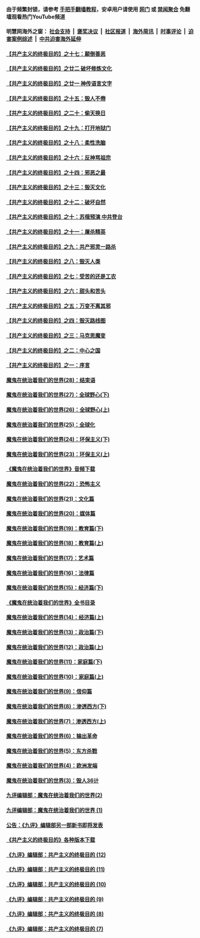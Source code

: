 #### 由于频繁封锁，请参考 [手把手翻墙教程](https://github.com/gfw-breaker/guides/wiki/)，安卓用户请使用 [网门](https://github.com/gfw-breaker/bn-android/blob/master/ogate.md?t=05260847) 或 [禁闻聚合](https://github.com/gfw-breaker/bn-android) 免翻墙观看热门YouTube频道 

#### 明慧网海外之窗：&nbsp;[社会支持](140.md?t=05260847) &nbsp;|&nbsp; [褒奖决议](282.md?t=05260847) &nbsp;|&nbsp; [社区报道](91.md?t=05260847) &nbsp;|&nbsp; [海外简讯](245.md?t=05260847) &nbsp;|&nbsp; [时事评论](251.md?t=05260847) &nbsp;|&nbsp; [迫害案例综述](328.md?t=05260847) &nbsp;|&nbsp; [中共迫害海外延伸](236.md?t=05260847) 

#### [【共产主义的终极目的】之十七：颠倒善恶](../pages/nsc422/n11179782.md?t=05260847) 

#### [【共产主义的终极目的】之廿二 破坏修炼文化](../pages/nsc422/n11245728.md?t=05260847) 

#### [【共产主义的终极目的】之廿一 神传语言文字](../pages/nsc422/n11263265.md?t=05260847) 

#### [【共产主义的终极目的】之十五：毁人不倦](../pages/nsc422/n11166792.md?t=05260847) 

#### [【共产主义的终极目的】之二十：偷天换日](../pages/nsc422/n11238846.md?t=05260847) 

#### [【共产主义的终极目的】之十九：打开地狱门](../pages/nsc422/n11206376.md?t=05260847) 

#### [【共产主义的终极目的】之十八：柔性洗脑](../pages/nsc422/n11199994.md?t=05260847) 

#### [【共产主义的终极目的】之十六：反神骂祖宗](../pages/nsc422/n11166798.md?t=05260847) 

#### [【共产主义的终极目的】之十四：邪恶之最](../pages/nsc422/n11150249.md?t=05260847) 

#### [【共产主义的终极目的】之十三：毁灭文化](../pages/nsc422/n11135227.md?t=05260847) 

#### [【共产主义的终极目的】之十二：破坏自然](../pages/nsc422/n11135214.md?t=05260847) 

#### [【共产主义的终极目的】之十：苏俄预演 中共登台](../pages/nsc422/n11118424.md?t=05260847) 

#### [【共产主义的终极目的】之十一：屠杀精英](../pages/nsc422/n11118442.md?t=05260847) 

#### [【共产主义的终极目的】之九：共产邪灵一路杀](../pages/nsc422/n11114139.md?t=05260847) 

#### [【共产主义的终极目的】之八：毁灭人类](../pages/nsc422/n11108503.md?t=05260847) 

#### [【共产主义的终极目的】之七：受苦的还是工农](../pages/nsc422/n11101809.md?t=05260847) 

#### [【共产主义的终极目的】之六：甜头和苦头](../pages/nsc422/n11096971.md?t=05260847) 

#### [【共产主义的终极目的】之五：万变不离其邪](../pages/nsc422/n11091285.md?t=05260847) 

#### [【共产主义的终极目的】之四：毁灭路线图](../pages/nsc422/n11086284.md?t=05260847) 

#### [【共产主义的终极目的】之三：马克思魔变](../pages/nsc422/n11061941.md?t=05260847) 

#### [【共产主义的终极目的】之二：中心之国](../pages/nsc422/n11047728.md?t=05260847) 

#### [【共产主义的终极目的】之一：序言](../pages/nsc422/n11086077.md?t=05260847) 

#### [魔鬼在统治着我们的世界(28)：结束语](../pages/nsc422/n10936246.md?t=05260847) 

#### [魔鬼在统治着我们的世界(27)：全球野心(下)](../pages/nsc422/n10928319.md?t=05260847) 

#### [魔鬼在统治着我们的世界(26)：全球野心(上)](../pages/nsc422/n10900318.md?t=05260847) 

#### [魔鬼在统治着我们的世界(25)：全球化](../pages/nsc422/n10788205.md?t=05260847) 

#### [魔鬼在统治着我们的世界(24)：环保主义(下)](../pages/nsc422/n10695307.md?t=05260847) 

#### [魔鬼在统治着我们的世界(23)：环保主义(上)](../pages/nsc422/n10688613.md?t=05260847) 

#### [《魔鬼在统治着我们的世界》音频下载](../pages/nsc422/n10635553.md?t=05260847) 

#### [魔鬼在统治着我们的世界(22)：恐怖主义](../pages/nsc422/n10614727.md?t=05260847) 

#### [魔鬼在统治着我们的世界(21)：文化篇](../pages/nsc422/n10597706.md?t=05260847) 

#### [魔鬼在统治着我们的世界(20)：媒体篇](../pages/nsc422/n10586579.md?t=05260847) 

#### [魔鬼在统治着我们的世界(19)：教育篇(下)](../pages/nsc422/n10564808.md?t=05260847) 

#### [魔鬼在统治着我们的世界(18)：教育篇(上)](../pages/nsc422/n10526970.md?t=05260847) 

#### [魔鬼在统治着我们的世界(17)：艺术篇](../pages/nsc422/n10499093.md?t=05260847) 

#### [魔鬼在统治着我们的世界(16)：法律篇](../pages/nsc422/n10485969.md?t=05260847) 

#### [魔鬼在统治着我们的世界(15)：经济篇(下)](../pages/nsc422/n10469975.md?t=05260847) 

#### [《魔鬼在统治着我们的世界》全书目录](../pages/nsc422/n10464261.md?t=05260847) 

#### [魔鬼在统治着我们的世界(14)：经济篇(上)](../pages/nsc422/n10457370.md?t=05260847) 

#### [魔鬼在统治着我们的世界(13)：政治篇(下)](../pages/nsc422/n10448270.md?t=05260847) 

#### [魔鬼在统治着我们的世界(12)：政治篇(上)](../pages/nsc422/n10444576.md?t=05260847) 

#### [魔鬼在统治着我们的世界(11)：家庭篇(下)](../pages/nsc422/n10440961.md?t=05260847) 

#### [魔鬼在统治着我们的世界(10)：家庭篇(上)](../pages/nsc422/n10435448.md?t=05260847) 

#### [魔鬼在统治着我们的世界(9)：信仰篇](../pages/nsc422/n10432159.md?t=05260847) 

#### [魔鬼在统治着我们的世界(8)：渗透西方(下)](../pages/nsc422/n10429603.md?t=05260847) 

#### [魔鬼在统治着我们的世界(7)：渗透西方(上)](../pages/nsc422/n10426013.md?t=05260847) 

#### [魔鬼在统治着我们的世界(6)：输出革命](../pages/nsc422/n10421536.md?t=05260847) 

#### [魔鬼在统治着我们的世界(5)：东方杀戮](../pages/nsc422/n10417707.md?t=05260847) 

#### [魔鬼在统治着我们的世界(4)：欧洲发端](../pages/nsc422/n10414890.md?t=05260847) 

#### [魔鬼在统治着我们的世界(3)：毁人36计](../pages/nsc422/n10411583.md?t=05260847) 

#### [九评编辑部：魔鬼在统治着我们的世界(2)](../pages/nsc422/n10410036.md?t=05260847) 

#### [九评编辑部：魔鬼在统治着我们的世界 (1)](../pages/nsc422/n10406825.md?t=05260847) 

#### [公告：《九评》编辑部另一部新书即将发表](../pages/nsc422/n10405104.md?t=05260847) 

#### [《共产主义的终极目的》各种版本下载](../pages/nsc422/n10022138.md?t=05260847) 

#### [《九评》编辑部：共产主义的终极目的 (12)](../pages/nsc422/n9933272.md?t=05260847) 

#### [《九评》编辑部：共产主义的终极目的 (11)](../pages/nsc422/n9924973.md?t=05260847) 

#### [《九评》编辑部：共产主义的终极目的 (10)](../pages/nsc422/n9920883.md?t=05260847) 

#### [《九评》编辑部：共产主义的终极目的 (9)](../pages/nsc422/n9916363.md?t=05260847) 

#### [《九评》编辑部：共产主义的终极目的 (8)](../pages/nsc422/n9912488.md?t=05260847) 

#### [《九评》编辑部：共产主义的终极目的 (7)](../pages/nsc422/n9901176.md?t=05260847) 

